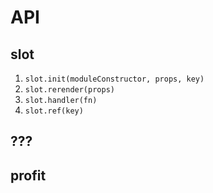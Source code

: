 # API


## slot

1. `slot.init(moduleConstructor, props, key)`
2. `slot.rerender(props)`
3. `slot.handler(fn)`
4. `slot.ref(key)`

## ???

## profit
